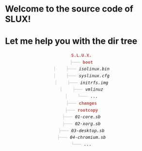 # Welcome to the source code of SLUX!
# Let me help you with the dir tree
<center>

<p> 
<div style="line-height:17.0pt;font-family:monospace;">
<span style="color:#C0504D"><b>S.L.U.X.</b></span><br>
<span style="color:#BFBFBF">├───</span> <b><span style="color:#C0504D">boot</span></b><br>
<span style="color:#BFBFBF">│&nbsp;&nbsp;&nbsp;&nbsp;├───</span> <i>isolinux.bin</i><br>
<span style="color:#BFBFBF">│&nbsp;&nbsp;&nbsp;&nbsp;├───</span> <i>syslinux.cfg</i><br>
<span style="color:#BFBFBF">│&nbsp;&nbsp;&nbsp;&nbsp;├───</span> <i>initrfs.img </i><br>
<span style="color:#BFBFBF">│&nbsp;&nbsp;&nbsp;&nbsp;├───</span> <i>vmlinuz</i><br>
<span style="color:#BFBFBF">│&nbsp;&nbsp;&nbsp;&nbsp;└───</span> <i>...</i><br>
<span style="color:#BFBFBF">├───</span> <b><span style="color:#C0504D">changes</span></b><br>
<span style="color:#BFBFBF">├───</span> <b><span style="color:#C0504D">rootcopy</span></b><br>
<span style="color:#BFBFBF">├───</span> <i>01-core.sb</i><br>
<span style="color:#BFBFBF">├───</span> <i>02-xorg.sb</i><br>
<span style="color:#BFBFBF">├───</span> <i>03-desktop.sb</i><br>
<span style="color:#BFBFBF">├───</span> <i>04-chromium.sb</i><br>
<span style="color:#BFBFBF">└───</span> <i>...</i>
</div>

